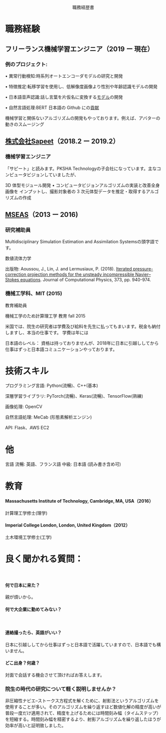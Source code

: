 <p align="center"> 職務経歴書 </p>

# 職務経験

## フリーランス機械学習エンジニア（2019 ー 現在）

### 例のプロジェクト:

• 異常行動検知:時系列オートエンコーダモデルの研究と開発

• 特徴推定:転移学習を使用し、低解像度画像より性別や年齢認識モデルの開発

• 日本語音声認識:話し言葉を片仮名に変換する[モデル](https://github.com/aoussou/wav2kana/blob/master/explore.ipynb)の開発

• 自然言語処理:BERT 日本語の Github にの[貢献](https://github.com/yoheikikuta/bert-japanese/blob/master/notebook/check-extract-features.ipynb)

機械学習と関係ないアルゴリズムの開発もやっております。例えば、アバターの動きのスムージング



## [株式会社Sapeet](https://about.sapeet.com/)（2018.2 ー 2019.2）
### 機械学習エンジニア

「サピート」と読みます。PKSHA Technologyの子会社になっています。主なコンピュータビジョンしていましたが、

3D 体型モジュール開発 • コンピュータビジョンアルゴリズムの実装と改善全身画像を
インプットし、撮影対象者の 3 次元体型データを推定・取得するアルゴリズムの作成

## [MSEAS](http://mseas.mit.edu/)（2013 ー 2016)
### 研究補助員

Multidisciplinary Simulation Estimation and Assimilation Systemsの頭字語です。

数値流体力学


出版物: Aoussou, J., Lin, J. and Lermusiaux, P. (2018). [Iterated pressure-correction projection
methods for the unsteady incompressible Navier–Stokes equations](http://mseas.mit.edu/publications/PDF/Aoussou_et_al_JCP2018.pdf). Journal of Computational
Physics, 373, pp. 940-974.


### 機械工学科、MIT (2015)
教育補助員

機械工学のため計算理工学
教育
fall 2015


米国では、院生の研究者は学費及び給料を先生に払ってもまいます。税金も納付しますし、本当の仕事です。
学費は年には

日本語のレベル：
資格は持っておりませんが、2018年に日本に引越ししてから仕事はずっと日本語コミュニケーションやっております。



# 技術スキル
プログラミング言語: Python(流暢)、C++(基本)

深層学習ライブラリ: PyTorch(流暢)、Keras(流暢)、TensorFlow(熟練)

画像処理: OpenCV

自然言語処理: MeCab (形態素解析エンジン)

API: Flask、AWS EC2

# 他
言語
流暢: 英語、フランス語
中級: 日本語 (読み書き含め可)

# 教育
#### Massachusetts Institute of Technology, Cambridge, MA, USA（2016）
計算理工学修士(理学)

#### Imperial College London, London, United Kingdom（2012）
土木環境工学修士(工学)


# 良く聞かれる質問：
<br>

#### 何で日本に来た？
親が煩いから。
<br>

#### 何で大企業に勤めてみない？
<br>


#### 連絡撮ったら、英語がいい？

日本に引越ししてから仕事はずっと日本語で活躍していますので、日本語でも構いません。
<br>

#### どこ出身？何歳？
対面で会話する機会させて頂ければお答えします。
<br>

### 院生の時代の研究について軽く説明しませんか？

非圧縮性ナビエ–ストークス方程式を解くために、射影法というアルゴリズムを使用することが多い。そのアルゴリズムを繰り返すほど数値化解の精度が高いが普段一度だけ適用されて、精度を上げるためには時間刻み幅（タイムステップ）を短縮する。時間刻み幅を精密するより、射影アルゴリズムを繰り返したほうが効率が高いと証明致しました。




